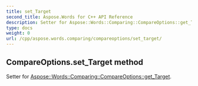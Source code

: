 ```yaml
---
title: set_Target
second_title: Aspose.Words for C++ API Reference
description: Setter for Aspose::Words::Comparing::CompareOptions::get_Target. 
type: docs
weight: 0
url: /cpp/aspose.words.comparing/compareoptions/set_target/
---
```

## CompareOptions.set_Target method


Setter for [Aspose::Words::Comparing::CompareOptions::get_Target](./get_target/).

